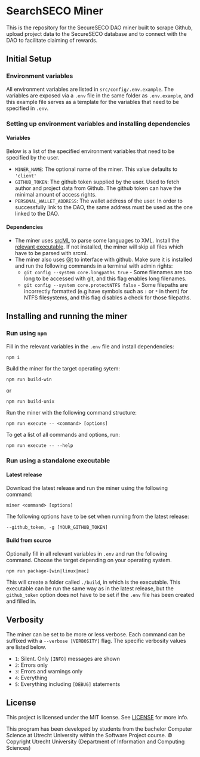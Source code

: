 # SearchSECO Miner
This is the repository for the SecureSECO DAO miner built to scrape Github, upload project data to the SecureSECO database and to connect with the DAO to facilitate claiming of rewards.
## Initial Setup
### Environment variables
All environment variables are listed in `src/config/.env.example`. The variables are exposed via a `.env` file in the same folder as `.env.example`, and this example file serves as a template for the variables that need to be specified in `.env`.
### Setting up environment variables and installing dependencies
#### Variables
Below is a list of the specified environment variables that need to be specified by the user.
- `MINER_NAME`: The optional name of the miner. This value defaults to `'client'`
- `GITHUB_TOKEN`: The github token supplied by the user. Used to fetch author and project data from Github. The github token can have the minimal amount of access rights.
- `PERSONAL_WALLET_ADDRESS`: The wallet address of the user. In order to successfully link to the DAO, the same address must be used as the one linked to the DAO.
#### Dependencies
- The miner uses [srcML](https://www.srcml.org/#home) to parse some languages to XML. Install the [relevant executable](https://www.srcml.org/#download). If not installed, the miner will skip all files which have to be parsed with srcml.
- The miner also uses [Git](https://git-scm.com/) to interface with github. Make sure it is installed and run the following commands in a terminal with admin rights:
  - `git config --system core.longpaths true` - Some filenames are too long to be accessed with git, and this flag enables long filenames.
  - `git config --system core.protectNTFS false` - Some filepaths are incorrectly formatted (e.g have symbols such as `:` or `*` in them) for NTFS filesystems, and this flag disables a check for those filepaths.
## Installing and running the miner
### Run using `npm`
Fill in the relevant variables in the `.env` file and install dependencies:
```
npm i
```
Build the miner for the target operating sytem:
```
npm run build-win
```
or
```
npm run build-unix
```
Run the miner with the following command structure:
```
npm run execute -- <command> [options]
```
To get a list of all commands and options, run:
```
npm run execute -- --help
```
### Run using a standalone executable
#### Latest release
Download the latest release and run the miner using the following command:
```
miner <command> [options]
```
The following options have to be set when running from the latest release:
```
--github_token, -g [YOUR_GITHUB_TOKEN]
```
#### Build from source
Optionally fill in all relevant variables in `.env` and run the following command. Choose the target depending on your operating system.
```
npm run package-[win|linux|mac]
```
This will create a folder called `./build`, in which is the executable. This executable can be run the same way as in the latest release, but the `github_token` option does not have to be set if the `.env` file has been created and filled in.


## Verbosity
The miner can be set to be more or less verbose. Each command can be suffixed with a `--verbose [VERBOSITY]` flag. The specific verbosity values are listed below.
- `1`: Silent. Only `[INFO]` messages are shown
- `2`: Errors only
- `3`: Errors and warnings only
- `4`: Everything
- `5`: Everything including `[DEBUG]` statements


## License

This project is licensed under the MIT license. See [LICENSE](/LICENSE) for more info.

This program has been developed by students from the bachelor Computer Science at
Utrecht University within the Software Project course. © Copyright Utrecht University
(Department of Information and Computing Sciences)
